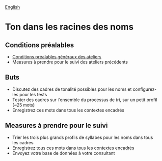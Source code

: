 <a href="../fr/ws/NOUN_ROOT_TONE.md">English</a>

# Ton dans les racines des noms

## Conditions préalables

- [Conditions préalables généraux des ateliers](../WORKSHOPS.md#Prerequisites)
- Measures à prendre pour le suivi des ateliers précédents

## Buts

- Discutez des cadres de tonalité possibles pour les noms et configurez-les pour les tests
- Tester des cadres sur l'ensemble du processus de tri, sur un petit profil (~25 mots)
- Enregistrez ces mots dans tous les contextes encadrés

## Measures à prendre pour le suivi

- Trier les trois plus grands profils de syllabes pour les noms dans tous les cadres
- Enregistrez tous ces mots dans tous les contextes encadrés
- Envoyez votre base de données à votre consultant
